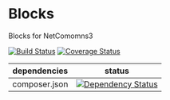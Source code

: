 Blocks
==============

Blocks for NetComomns3

[![Build Status](https://api.travis-ci.org/NetCommons3/Blocks.png?branch=master)](https://travis-ci.org/NetCommons3/Blocks)
[![Coverage Status](https://coveralls.io/repos/NetCommons3/Blocks/badge.png?branch=master)](https://coveralls.io/r/NetCommons3/Blocks?branch=master)

| dependencies  | status |
| ------------- | ------ |
| composer.json | [![Dependency Status](https://www.versioneye.com/user/projects/543b99c1b2a9c5db88000385/badge.png)](https://www.versioneye.com/user/projects/543b99c1b2a9c5db88000385) |
